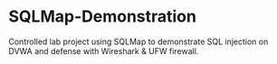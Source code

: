 # SQLMap-Demonstration
Controlled lab project using SQLMap to demonstrate SQL injection on DVWA and defense with Wireshark &amp; UFW firewall.

